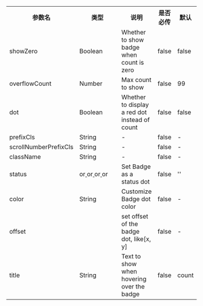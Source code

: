<table><tr><th>参数名</th><th style="width: 260px;">类型</th><th>说明</th><th>是否必传</th><th>默认</th></tr><tr><td>showZero</td><td>Boolean</td><td>Whether to show badge when count is zero</td><td>false</td><td>false</td></tr><tr><td>overflowCount</td><td>Number</td><td>Max count to show</td><td>false</td><td>99</td></tr><tr><td>dot</td><td>Boolean</td><td>Whether to display a red dot instead of count</td><td>false</td><td>false</td></tr><tr><td>prefixCls</td><td>String</td><td>-</td><td>false</td><td>-</td></tr><tr><td>scrollNumberPrefixCls</td><td>String</td><td>-</td><td>false</td><td>-</td></tr><tr><td>className</td><td>String</td><td>-</td><td>false</td><td>-</td></tr><tr><td>status</td><td><u> </u>or<u>  </u>or<u>  </u>or<u>  </u>or<u> </u></td><td>Set Badge as a status dot</td><td>false</td><td>''</td></tr><tr><td>color</td><td>String</td><td>Customize Badge dot color</td><td>false</td><td>-</td></tr><tr><td>offset</td><td><u></u></td><td>set offset of the badge dot, like[x, y]</td><td>false</td><td>-</td></tr><tr><td>title</td><td>String</td><td>Text to show when hovering over the badge</td><td>false</td><td>count</td></tr></table>